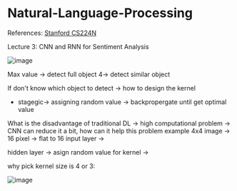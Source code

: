 # Natural-Language-Processing
References: [Stanford CS224N](https://www.youtube.com/watch?v=rmVRLeJRkl4&list=PLoROMvodv4rMFqRtEuo6SGjY4XbRIVRd4)


Lecture 3: CNN and RNN for Sentiment Analysis


![image](https://github.com/thanhtie/IMP231-Natural-Language-Processing/assets/92991572/d8427758-1d9a-4eb1-bd3f-9583cc067a23)

Max value -> detect full object
4-> detect similar object 

If don't know which object to detect -> how to design the kernel
+ stagegic-> assigning random value -> backpropergate until get optimal value

What is the disadvantage of traditional DL -> high computational problem -> CNN can reduce it a bit, how can it help this problem
example
4x4 image -> 16 pixel -> flat to 16 input layer -> 

hidden layer -> asign random value for kernel -> 

why pick kernel size is 4 or 3: 



![image](https://github.com/thanhtie/IMP231-Natural-Language-Processing/assets/92991572/75fdcfd9-1452-4690-87f0-be994565f2d9)


